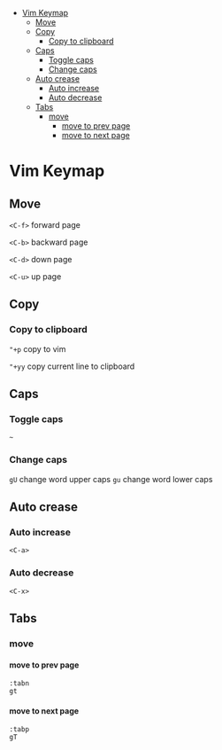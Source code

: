 <!-- TOC GitLab -->

+ [Vim Keymap](#vim-keymap)
  * [Move](#move)
  * [Copy](#copy)
    - [Copy to clipboard](#copy-to-clipboard)
  * [Caps](#caps)
    - [Toggle caps](#toggle-caps)
    - [Change caps](#change-caps)
  * [Auto crease](#auto-crease)
    - [Auto increase](#auto-increase)
    - [Auto decrease](#auto-decrease)
  * [Tabs](#tabs)
    - [move](#move-1)
      + [move to prev page](#move-to-prev-page)
      + [move to next page](#move-to-next-page)

<!-- /TOC -->
# Vim Keymap
## Move
`<C-f>` forward page

`<C-b>` backward page

`<C-d>` down page

`<C-u>` up page

## Copy
### Copy to clipboard
`"+p` copy to vim

`"+yy` copy current line to clipboard

## Caps
### Toggle caps
`~`
### Change caps
`gU`
change word upper caps
`gu`
change word lower caps

## Auto crease
### Auto increase
`<C-a>`

### Auto decrease
`<C-x>`

## Tabs
### move
#### move to prev page
```
:tabn
gt
```
#### move to next page
```
:tabp
gT
```
